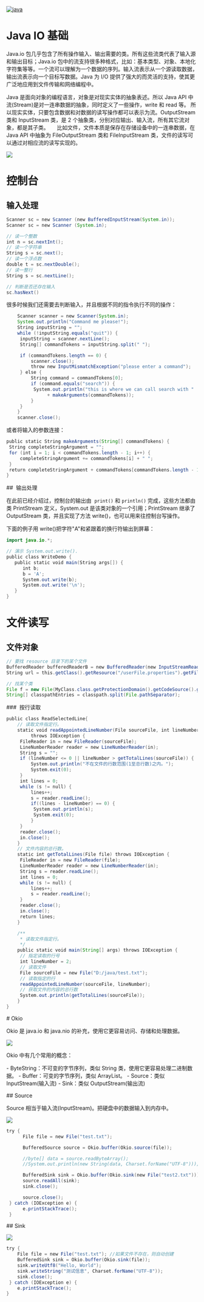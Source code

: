 [![java](https://user-images.githubusercontent.com/5803001/43033009-f03a83a4-8cf4-11e8-9822-2059a0e3a5a8.jpg)](https://github.com/wxyyxc1992/ProgrammingLanguage-Series)

# Java IO 基础

Java.io 包几乎包含了所有操作输入、输出需要的类。所有这些流类代表了输入源和输出目标；Java.io 包中的流支持很多种格式，比如：基本类型、对象、本地化字符集等等。一个流可以理解为一个数据的序列。输入流表示从一个源读取数据，输出流表示向一个目标写数据。Java 为 I/O 提供了强大的而灵活的支持，使其更广泛地应用到文件传输和网络编程中。

Java 是面向对象的编程语言，对象是对现实实体的抽象表述。所以 Java API 中流(Stream)是对一连串数据的抽象，同时定义了一些操作，write 和 read 等。 所以现实实体，只要包含数据和对数据的读写操作都可以表示为流。OutputStream 类和 InputStream 类，是 2 个抽象类，分别对应输出、输入流，所有其它流对象，都是其子类。　　比如文件，文件本质是保存在存储设备中的一连串数据，在 Java API 中抽象为 FileOutputStream 类和 FileInputStream 类，文件的读写可以通过对相应流的读写实现的。

![](http://www.runoob.com/wp-content/uploads/2013/12/iostream2xx.png)

# 控制台

## 输入处理

```java
Scanner sc = new Scanner (new BufferedInputStream(System.in));
Scanner sc = new Scanner (System.in);

// 读一个整数
int n = sc.nextInt();
// 读一个字符串
String s = sc.next();
// 读一个浮点数
double t = sc.nextDouble();
// 读一整行
String s = sc.nextLine();

// 判断是否还存在输入
sc.hasNext()
```

很多时候我们还需要去判断输入，并且根据不同的指令执行不同的操作：

```java
    Scanner scanner = new Scanner(System.in);
    System.out.println("Command me please!");
    String inputString = "";
    while (!inputString.equals("quit")) {
     inputString = scanner.nextLine();
     String[] commandTokens = inputString.split(" ");

     if (commandTokens.length == 0) {
         scanner.close();
         throw new InputMismatchException("please enter a command");
     } else {
         String command = commandTokens[0];
         if (command.equals("search")) {
          System.out.println("this is where we can call search with "
               + makeArguments(commandTokens));
         }
     }
    }
    scanner.close();
```

或者将输入的参数连接：

```java
public static String makeArguments(String[] commandTokens) {
 String completeStringArgument = "";
 for (int i = 1; i < commandTokens.length - 1; i++) {
     completeStringArgument += commandTokens[i] + " ";
 }
 return completeStringArgument + commandTokens[commandTokens.length - 1];
}
```

##  输出处理

在此前已经介绍过，控制台的输出由  `print()` 和 `println()` 完成，这些方法都由类 PrintStream 定义，System.out 是该类对象的一个引用；PrintStream 继承了 OutputStream 类，并且实现了方法 write()，也可以用来往控制台写操作。

下面的例子用 write()把字符"A"和紧跟着的换行符输出到屏幕：

```java
import java.io.*;

// 演示 System.out.write().
public class WriteDemo {
   public static void main(String args[]) {
      int b;
      b = 'A';
      System.out.write(b);
      System.out.write('\n');
   }
}
```

# 文件读写

## 文件对象

```java
// 要找 resource 目录下的某个文件
BufferedReader bufferedReaderB = new BufferedReader(new InputStreamReader(this.getClass().getResourceAsStream("/B/B1.txt")));
String url = this.getClass().getResource("/userFile.properties").getFile();

// 找某个类
File f = new File(MyClass.class.getProtectionDomain().getCodeSource().getLocation().getPath());
String[] classpathEntries = classpath.split(File.pathSeparator);
```

###  按行读取

``` java
public class ReadSelectedLine{
    // 读取文件指定行。
    static void readAppointedLineNumber(File sourceFile, int lineNumber)
         throws IOException {
     FileReader in = new FileReader(sourceFile);
     LineNumberReader reader = new LineNumberReader(in);
     String s = "";
     if (lineNumber <= 0 || lineNumber > getTotalLines(sourceFile)) {
         System.out.println("不在文件的行数范围(1至总行数)之内。");
         System.exit(0);
     }
     int lines = 0;
     while (s != null) {
         lines++;
         s = reader.readLine();
         if((lines - lineNumber) == 0) {
          System.out.println(s);
          System.exit(0);
         }
     }
     reader.close();
     in.close();
    }
    // 文件内容的总行数。
    static int getTotalLines(File file) throws IOException {
     FileReader in = new FileReader(file);
     LineNumberReader reader = new LineNumberReader(in);
     String s = reader.readLine();
     int lines = 0;
     while (s != null) {
         lines++;
         s = reader.readLine();
     }
     reader.close();
     in.close();
     return lines;
    }

    /**
     * 读取文件指定行。
     */
    public static void main(String[] args) throws IOException {
     // 指定读取的行号
     int lineNumber = 2;
     // 读取文件
     File sourceFile = new File("D:/java/test.txt");
     // 读取指定的行
     readAppointedLineNumber(sourceFile, lineNumber);
     // 获取文件的内容的总行数
     System.out.println(getTotalLines(sourceFile));
    }
}
```

# Okio

Okio 是 java.io 和 java.nio 的补充，使用它更容易访问、存储和处理数据。

![](http://s3.51cto.com/wyfs02/M01/5B/90/wKiom1ULwkCi7uJWAAPh6stvER4577.jpg)

Okio 中有几个常用的概念：

- ByteString：不可变的字节序列，类似 String 类，使用它更容易处理二进制数据。
- Buffer：可变的字节序列，类似 ArrayList。
- Source：类似 InputStream(输入流)
- Sink：类似 OutputStream(输出流)

## Source

Source 相当于输入流(InputStream)。把硬盘中的数据输入到内存中。

![](http://s3.51cto.com/wyfs02/M01/5B/CF/wKiom1UTcZTSZNnCAABUplp4Pnk401.jpg)

```java
try {
      File file = new File("test.txt");

      BufferedSource source = Okio.buffer(Okio.source(file));

      //byte[] data = source.readByteArray();
      //System.out.println(new String(data, Charset.forName("UTF-8")));

      BufferedSink sink = Okio.buffer(Okio.sink(new File("test2.txt")));
      source.readAll(sink);
      sink.close();

      source.close();
 } catch (IOException e) {
      e.printStackTrace();
 }
```

## Sink

![](http://s3.51cto.com/wyfs02/M02/5B/94/wKiom1UL7ifA8Gq9AABmy7lI3Yo667.jpg)

``` java
try {
    File file = new File("test.txt"); //如果文件不存在，则自动创建
    BufferedSink sink = Okio.buffer(Okio.sink(file));
    sink.writeUtf8("Hello, World");
    sink.writeString("测试信息", Charset.forName("UTF-8"));
    sink.close();
 } catch (IOException e) {
    e.printStackTrace();
}
```
